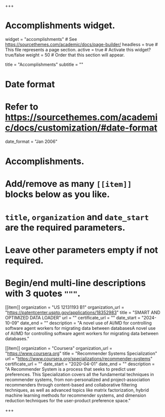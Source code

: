 +++
# Accomplishments widget.
widget = "accomplishments"  # See https://sourcethemes.com/academic/docs/page-builder/
headless = true  # This file represents a page section.
active = true  # Activate this widget? true/false
weight = 50  # Order that this section will appear.

title = "Accomplish&shy;ments"
subtitle = ""

# Date format
#   Refer to https://sourcethemes.com/academic/docs/customization/#date-format
date_format = "Jan 2006"

# Accomplishments.
#   Add/remove as many `[[item]]` blocks below as you like.
#   `title`, `organization` and `date_start` are the required parameters.
#   Leave other parameters empty if not required.
#   Begin/end multi-line descriptions with 3 quotes `"""`.

[[item]]
  organization = "US 12131193 B1"
  organization_url = "https://patentcenter.uspto.gov/applications/18352983"
  title = "SMART AND OPTIMIZED DATA LOADER"
  url = ""
  certificate_url = ""
  date_start = "2024-10-09"
  date_end = ""
  description = "A novel use of AI/MD for controlling software agent workers for migrating data between databasesA novel use of AI/MD for controlling software agent workers for migrating data between databases."

[[item]]
  organization = "Coursera"
  organization_url = "https://www.coursera.org"
  title = "Recommender Systems Specialization"
  url = "https://www.coursera.org/specializations/recommender-systems"
  certificate_url = ""
  date_start = "2020-04-01"
  date_end = ""
  description = "A Recommender System is a process that seeks to predict user preferences. This Specialization covers all the fundamental techniques in recommender systems, from non-personalized and project-association recommenders through content-based and collaborative filtering techniques, as well as advanced topics like matrix factorization, hybrid machine learning methods for recommender systems, and dimension reduction techniques for the user-product preference space."

+++
